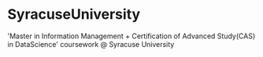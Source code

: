 # SyracuseUniversity
'Master in Information Management + Certification of Advanced Study(CAS) in DataScience' coursework @ Syracuse University 
